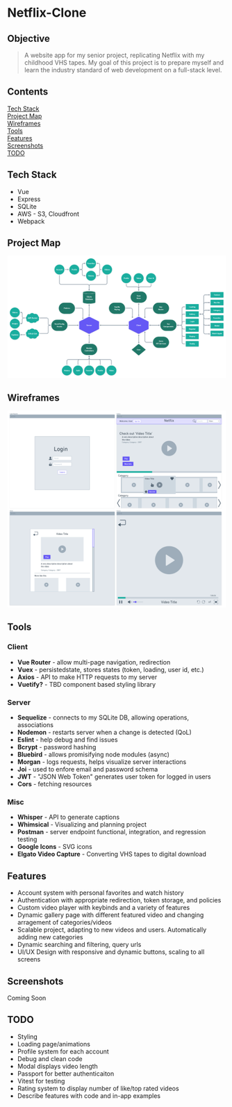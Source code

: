 # Netflix-Clone
## Objective
> A website app for my senior project, replicating Netflix with my childhood VHS tapes. My goal of this project is to prepare myself and learn the industry standard of web development on a full-stack level.

## Contents
[Tech Stack](https://github.com/BrenanMarenger/Capstone-Project#tech-stack)
<br>
[Project Map](https://github.com/BrenanMarenger/Capstone-Project#project-map)
<br>
[Wireframes](https://github.com/BrenanMarenger/Capstone-Project#wireframes)
<br>
[Tools](https://github.com/BrenanMarenger/Capstone-Project#tools)
<br>
[Features](https://github.com/BrenanMarenger/Capstone-Project#features)
<br>
[Screenshots](https://github.com/BrenanMarenger/Capstone-Project#screenshots)
<br>
[TODO](https://github.com/BrenanMarenger/Capstone-Project#todo)

## Tech Stack
* Vue
* Express
* SQLite
* AWS - S3, Cloudfront
* Webpack

## Project Map
<p align="center">
  <img src="https://github.com/BrenanMarenger/Capstone-Project/blob/main/Map%401.25x.png" width="950" />
</p>

## Wireframes
<p align="center">
  <img src="https://github.com/BrenanMarenger/Capstone-Project/blob/main/Wireframs.png" width="700" />
</p>

## Tools
### Client
* **Vue Router**    - allow multi-page navigation, redirection 
* **Vuex**          - persistedstate, stores states (token, loading, user id, etc.)
* **Axios**         - API to make HTTP requests to my server
* **Vuetify?** - TBD component based styling library
### Server
* **Sequelize**     - connects to my SQLite DB, allowing operations, associations 
* **Nodemon**       - restarts server when a change is detected (QoL)
* **Eslint**        - help debug and find issues
* **Bcrypt**        - password hashing
* **Bluebird**      - allows promisifying node modules (async)
* **Morgan**        - logs requests, helps visualize server interactions 
* **Joi**           - used to enfore email and password schema
* **JWT**           - "JSON Web Token" generates user token for logged in users
* **Cors**          - fetching resources 
### Misc
* **Whisper**     - API to generate captions
* **Whimsical**   - Visualizing and planning project
* **Postman**     - server endpoint functional, integration, and regression testing
* **Google Icons** - SVG icons
* **Elgato Video Capture** - Converting VHS tapes to digital download

## Features
* Account system with personal favorites and watch history
* Authentication with appropriate redirection, token storage, and policies
* Custom video player with keybinds and a variety of features
* Dynamic gallery page with different featured video and changing arragement of categories/videos
* Scalable project, adapting to new videos and users. Automatically adding new categories
* Dynamic searching and filtering, query urls
* UI/UX Design with responsive and dynamic buttons, scaling to all screens

## Screenshots
Coming Soon

## TODO
* Styling
* Loading page/animations
* Profile system for each account
* Debug and clean code
* Modal displays video length
* Passport for better authenticaiton
* Vitest for testing
* Rating system to display number of like/top rated videos
* Describe features with code and in-app examples

